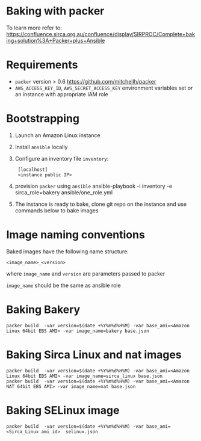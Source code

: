 
Baking with packer
===

To learn more refer to: <https://confluence.sirca.org.au/confluence/display/SIRPROC/Complete+baking+solution%3A+Packer+plus+Ansible>

Requirements
===

* `packer` version > 0.6  <https://github.com/mitchellh/packer>
* `AWS_ACCESS_KEY_ID`, `AWS_SECRET_ACCESS_KEY` environment variables set or an instance with appropriate IAM role

Bootstrapping
===

1. Launch an Amazon Linux instance 

2. Install `ansible` locally

3. Configure an inventory file `inventory`:

        [localhost]
        <instance public IP>

4. provision `packer` using `ansible`
	ansible-playbook -i inventory -e sirca_role=bakery ansible/one_role.yml

5. The instance is ready to bake, clone git repo on the instance and use commands below to bake images

Image naming conventions
===

Baked images have the following name structure:

`<image_name>_<version>`

where `image_name` and `version` are parameters passed to packer

`image_name` should be the same as ansible role

Baking Bakery
===

    packer build  -var version=$(date +%Y%m%d%H%M) -var base_ami=<Amazon Linux 64bit EBS AMI> -var image_name=bakery base.json

Baking Sirca Linux and nat images
===

    packer build  -var version=$(date +%Y%m%d%H%M) -var base_ami=<Amazon Linux 64bit EBS AMI> -var image_name=sirca_linux base.json
    packer build  -var version=$(date +%Y%m%d%H%M) -var base_ami=<Amazon NAT 64bit EBS AMI> -var image_name=nat base.json

Baking SELinux image
===

    packer build  -var version=$(date +%Y%m%d%H%M) -var base_ami=<Sirca_Linux ami id>  selinux.json
